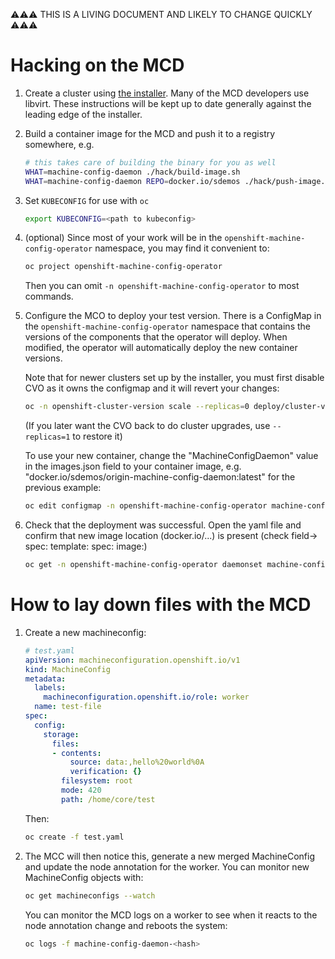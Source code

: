 ⚠⚠⚠ THIS IS A LIVING DOCUMENT AND LIKELY TO CHANGE QUICKLY ⚠⚠⚠

# Hacking on the MCD

1. Create a cluster using [the installer](https://github.com/openshift/installer/).  Many of the MCD developers use libvirt.  These instructions will be kept up to date generally against the leading edge of the installer.

1. Build a container image for the MCD and push it to a registry somewhere, e.g.

   ```sh
   # this takes care of building the binary for you as well
   WHAT=machine-config-daemon ./hack/build-image.sh
   WHAT=machine-config-daemon REPO=docker.io/sdemos ./hack/push-image.sh
   ```

1. Set `KUBECONFIG` for use with `oc`

   ```sh
   export KUBECONFIG=<path to kubeconfig>
   ```

1. (optional) Since most of your work will be in the `openshift-machine-config-operator` namespace, you may find it convenient to:

   ```sh
   oc project openshift-machine-config-operator
   ```

   Then you can omit `-n openshift-machine-config-operator` to most commands.

1. Configure the MCO to deploy your test version. There is a ConfigMap in the
   `openshift-machine-config-operator` namespace that contains the versions of
   the components that the operator will deploy. When modified, the operator
   will automatically deploy the new container versions.

   Note that for newer clusters set up by the installer, you must first disable
   CVO as it owns the configmap and it will revert your changes:

   ```sh
   oc -n openshift-cluster-version scale --replicas=0 deploy/cluster-version-operator
   ```

   (If you later want the CVO back to do cluster upgrades, use `--replicas=1` to restore it)

   To use your new container, change the "MachineConfigDaemon" value in the images.json field to your container image, e.g. "docker.io/sdemos/origin-machine-config-daemon:latest" for the previous example:

   ```sh
   oc edit configmap -n openshift-machine-config-operator machine-config-operator-images
   ```

1. Check that the deployment was successful. Open the yaml file and confirm that new image location (docker.io/...)
   is present (check field-> spec: template: spec: image:)
 
   ```sh
   oc get -n openshift-machine-config-operator daemonset machine-config-daemon -o yaml
   ```

# How to lay down files with the MCD

1. Create a new machineconfig:


    ```yaml
    # test.yaml
    apiVersion: machineconfiguration.openshift.io/v1
    kind: MachineConfig
    metadata:
      labels:
        machineconfiguration.openshift.io/role: worker
      name: test-file
    spec:
      config:
        storage:
          files:
          - contents:
              source: data:,hello%20world%0A
              verification: {}
            filesystem: root
            mode: 420
            path: /home/core/test
    ```

    Then:

    ```sh
    oc create -f test.yaml
    ```

1. The MCC will then notice this, generate a new merged
   MachineConfig and update the node annotation for the
   worker. You can monitor new MachineConfig objects with:

   ```sh
   oc get machineconfigs --watch
   ```

   You can monitor the MCD logs on a worker to see when it
   reacts to the node annotation change and reboots the
   system:

   ```sh
   oc logs -f machine-config-daemon-<hash>
   ```
